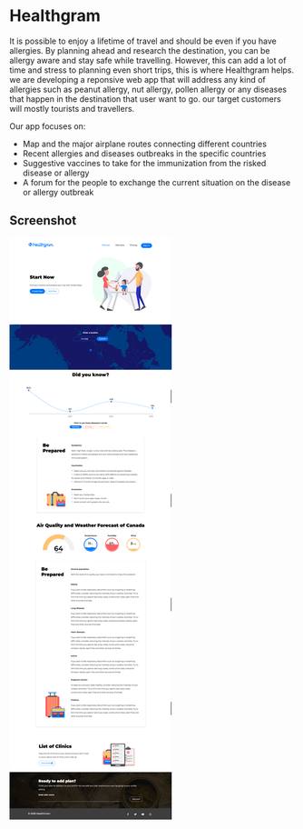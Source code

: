 # Healthgram

It is possible to enjoy a lifetime of travel and should be even if you have allergies. By planning ahead and research the destination, you can be allergy aware and stay safe while travelling. However, this can add a lot of time and stress to planning even short trips, this is where Healthgram helps. we are developing a reponsive web app that will address any kind of allergies such as peanut allergy, nut allergy, pollen allergy
or any diseases that happen in the destination that user want to go. our target customers will mostly tourists and travellers.

Our app focuses on:
* Map and the major airplane routes connecting different countries
* Recent allergies and diseases outbreaks in the specific countries
* Suggestive vaccines to take for the immunization from the risked disease or allergy
* A forum for the people to exchange the current situation on the disease or allergy outbreak

## Screenshot

![Screenshot](screenshot.png)
